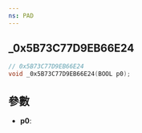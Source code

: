 ```yaml
---
ns: PAD
---
```

## _0x5B73C77D9EB66E24

```c
// 0x5B73C77D9EB66E24
void _0x5B73C77D9EB66E24(BOOL p0);
```


## 參數
* **p0**: 

